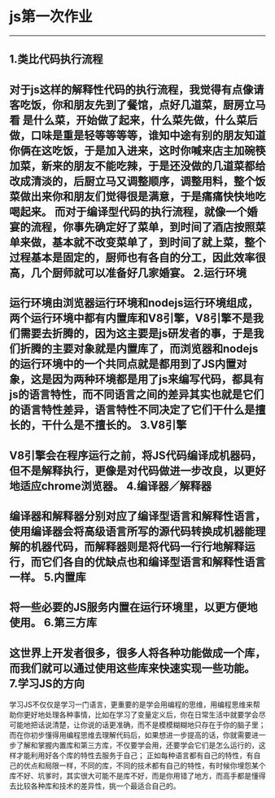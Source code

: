 js第一次作业
==========
**********
1.类比代码执行流程
---------------
  对于js这样的解释性代码的执行流程，我觉得有点像请客吃饭，你和朋友先到了餐馆，点好几道菜，厨房立马看
  是什么菜，开始做了起来，什么菜先做，什么菜后做，口味是重是轻等等等等，谁知中途有别的朋友知道你俩在这吃饭，于是加入进来，这时你喊来店主加碗筷加菜，新来的朋友不能吃辣，于是还没做的几道菜都给改成清淡的，后厨立马又调整顺序，调整用料，整个饭菜做出来你和朋友们觉得很是满意，于是痛痛快快地吃喝起来。
  而对于编译型代码的执行流程，就像一个婚宴的流程，你事先确定好了菜单，到时间了酒店按照菜单来做，基本就不改变菜单了，到时间了就上菜，整个过程基本是固定的，厨师也有各自的分工，因此效率很高，几个厨师就可以准备好几家婚宴。
2.运行环境
--------
  运行环境由浏览器运行环境和nodejs运行环境组成，两个运行环境中都有内置库和V8引擎，V8引擎不是我们需要去折腾的，因为这主要是js研发者的事，于是我们折腾的主要对象就是内置库了，而浏览器和nodejs的运行环境中的一个共同点就是都用到了JS内置对象，这是因为两种环境都是用了js来编写代码，都具有js的语言特性，而不同语言之间的差异其实也就是它们的语言特性差异，语言特性不同决定了它们干什么是擅长的，干什么是不擅长的。
3.V8引擎
-------
  V8引擎会在程序运行之前，将JS代码编译成机器码，但不是解释执行，更像是对代码做进一步改良，以更好地适应chrome浏览器。
4.编译器／解释器
-------------
  编译器和解释器分别对应了编译型语言和解释性语言，使用编译器会将高级语言所写的源代码转换成机器能理解的机器代码，而解释器则是将代码一行行地解释运行，而它们各自的优缺点也和编译型语言和解释性语言一样。
5.内置库
-------
  将一些必要的JS服务内置在运行环境里，以更方便地使用。
6.第三方库
---------
  这世界上开发者很多，很多人将各种功能做成一个库，而我们就可以通过使用这些库来快速实现一些功能。
7.学习JS的方向
------------
  学习JS不仅仅是学习一门语言，更重要的是学会用编程的思维，用编程思维来帮助你更好地处理各种事情，比如在学习了变量定义后，你在日常生活中就要学会尽可能地把话说清楚，让你说的话更准确，而不是模模糊糊地只存在于你的脑子里；
  而在你初步懂得用编程思维去理解代码后，如果想进一步提高的话，你就需要进一步了解和掌握内置库和第三方库，不仅要学会用，还要学会它们是怎么运行的，这样才能利用好各个库的特性去服务于自己；
  正如每种语言都有自己的特性，有自己的优点和局限一样，不同的库，不同的技术都有自己的特性，有时候你埋怨某个库不好、坑爹时，其实很大可能不是库不好，而是你用错了地方，而高手都是懂得去比较各种库和技术的差异性，挑一个最适合自己的。
